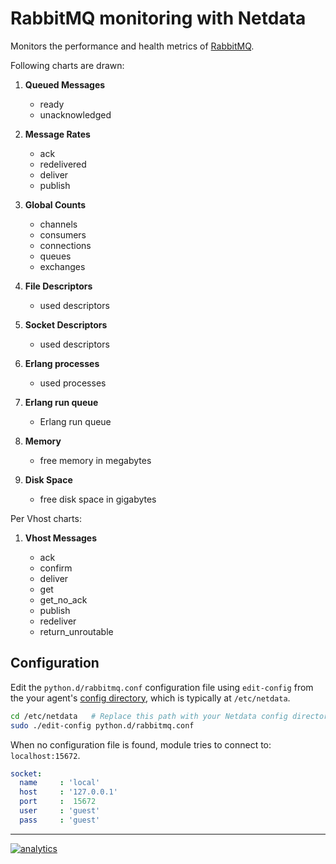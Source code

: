 # RabbitMQ monitoring with Netdata

Monitors the performance and health metrics of [RabbitMQ](https://www.rabbitmq.com/).

Following charts are drawn:

1.  **Queued Messages**

    -   ready
    -   unacknowledged

2.  **Message Rates**

    -   ack
    -   redelivered
    -   deliver
    -   publish

3.  **Global Counts**

    -   channels
    -   consumers
    -   connections
    -   queues
    -   exchanges

4.  **File Descriptors**

    -   used descriptors

5.  **Socket Descriptors**

    -   used descriptors

6.  **Erlang processes**

    -   used processes

7.  **Erlang run queue**

    -   Erlang run queue

8.  **Memory**

    -   free memory in megabytes

9.  **Disk Space**

    -   free disk space in gigabytes


Per Vhost charts:

1.  **Vhost Messages**

    -   ack
    -   confirm
    -   deliver
    -   get
    -   get_no_ack
    -   publish
    -   redeliver
    -   return_unroutable

## Configuration

Edit the `python.d/rabbitmq.conf` configuration file using `edit-config` from the your agent's [config
directory](../../../docs/step-by-step/step-04.md#find-your-netdataconf-file), which is typically at `/etc/netdata`.

```bash
cd /etc/netdata   # Replace this path with your Netdata config directory, if different
sudo ./edit-config python.d/rabbitmq.conf
```

When no configuration file is found, module tries to connect to: `localhost:15672`.

```yaml
socket:
  name     : 'local'
  host     : '127.0.0.1'
  port     :  15672
  user     : 'guest'
  pass     : 'guest'
```

---

[![analytics](https://www.google-analytics.com/collect?v=1&aip=1&t=pageview&_s=1&ds=github&dr=https%3A%2F%2Fgithub.com%2Fnetdata%2Fnetdata&dl=https%3A%2F%2Fmy-netdata.io%2Fgithub%2Fcollectors%2Fpython.d.plugin%2Frabbitmq%2FREADME&_u=MAC~&cid=5792dfd7-8dc4-476b-af31-da2fdb9f93d2&tid=UA-64295674-3)](<>)
